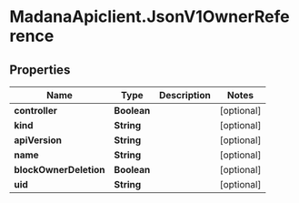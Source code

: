 # MadanaApiclient.JsonV1OwnerReference

## Properties

Name | Type | Description | Notes
------------ | ------------- | ------------- | -------------
**controller** | **Boolean** |  | [optional] 
**kind** | **String** |  | [optional] 
**apiVersion** | **String** |  | [optional] 
**name** | **String** |  | [optional] 
**blockOwnerDeletion** | **Boolean** |  | [optional] 
**uid** | **String** |  | [optional] 


